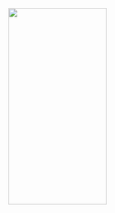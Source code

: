 <img src="https://github.com/user-attachments/assets/b29e2cd3-923b-467f-99e7-5088f600a7a6" height="400" width="200" />

